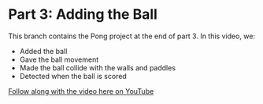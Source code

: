 # Part 3: Adding the Ball

This branch contains the Pong project at the end of part 3. In this video, we:

- Added the ball
- Gave the ball movement
- Made the ball collide with the walls and paddles
- Detected when the ball is scored

[Follow along with the video here on YouTube](https://www.youtube.com/watch?v=CykswxSLn5A)
